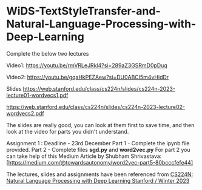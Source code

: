 # WiDS-TextStyleTransfer-and-Natural-Language-Processing-with-Deep-Learning


Complete the below two lectures

Video1:
https://youtu.be/rmVRLeJRkl4?si=289aZ3GSRmD0pDuq

Video2:
https://youtu.be/gqaHkPEZAew?si=DU0ABCI5m4vHidDr

Slides
 https://web.stanford.edu/class/cs224n/slides/cs224n-2023-lecture01-wordvecs1.pdf

https://web.stanford.edu/class/cs224n/slides/cs224n-2023-lecture02-wordvecs2.pdf

The slides are really good, you can look at them first to save time, and then look at the video for parts you didn't understand.


Assignment 1 : Deadline - 23rd December
Part 1  - Complete the ipynb file provided. 
Part 2 - Complete files **sgd.py** and **word2vec.py**
For part 2 you can take help of this Medium Article by Shubham Shrivastava:
[https://medium.com/@towardsautonomy/word2vec-part5-80bcccfefe44]



The lectures, slides and assignments have been referenced from [CS224N: Natural Language Processing with Deep Learning
Stanford / Winter 2023](http://web.stanford.edu/class/cs224n/)
